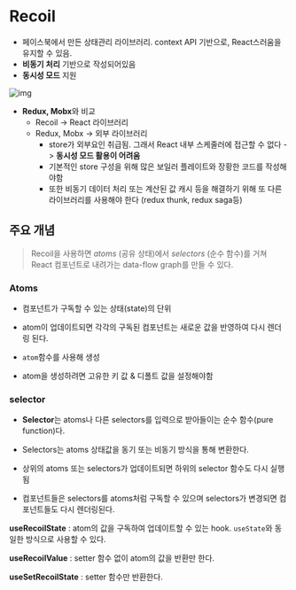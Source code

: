 # Recoil

- 페이스북에서 만든 상태관리 라이브러리. context API 기반으로, React스러움을 유지할 수 있음.
- **비동기 처리** 기반으로 작성되어있음
- **동시성 모드** 지원

![img](https://velog.velcdn.com/images%2Fiamjoo%2Fpost%2F165ec2d3-6989-4aee-bf12-ee755ef091a6%2F%E1%84%89%E1%85%B3%E1%84%8F%E1%85%B3%E1%84%85%E1%85%B5%E1%86%AB%E1%84%89%E1%85%A3%E1%86%BA%202021-03-19%20%E1%84%8B%E1%85%A9%E1%84%8C%E1%85%A5%E1%86%AB%2012.05.49.png)



- **Redux, Mobx**와 비교
  - Recoil -> React 라이브러리
  - Redux, Mobx -> 외부 라이브러리
    - store가 외부요인 취급됨. 그래서 React 내부 스케줄러에 접근할 수 없다 -> **동시성 모드 활용이 어려움**
    - 기본적인 store 구성을 위해 많은 보일러 플레이트와 장황한 코드를 작성해야함
    - 또한 비동기 데이터 처리 또는 계산된 값 캐시 등을 해결하기 위해 또 다른 라이브러리를 사용해야 한다 (redux thunk, redux saga등)



## 주요 개념

>Recoil을 사용하면 *atoms* (공유 상태)에서 *selectors* (순수 함수)를 거쳐 React 컴포넌트로 내려가는 data-flow graph를 만들 수 있다.

### Atoms

- 컴포넌트가 구독할 수 있는 상태(state)의 단위
- atom이 업데이트되면 각각의 구독된 컴포넌트는 새로운 값을 반영하여 다시 렌더링 된다.
-  `atom`함수를 사용해 생성

- atom을 생성하려면 고유한 키 값 & 디폴트 값을 설정해야함

### selector

- **Selector**는 atoms나 다른 selectors를 입력으로 받아들이는 순수 함수(pure function)다.

-  Selectors는 atoms 상태값을 동기 또는 비동기 방식을 통해 변환한다.
- 상위의 atoms 또는 selectors가 업데이트되면 하위의 selector 함수도 다시 실행됨
- 컴포넌트들은 selectors를 atoms처럼 구독할 수 있으며 selectors가 변경되면 컴포넌트들도 다시 렌더링된다.



**useRecoilState** : atom의 값을 구독하여 업데이트할 수 있는 hook. `useState`와 동일한 방식으로 사용할 수 있다.

**useRecoilValue** : setter 함수 없이 atom의 값을 반환만 한다.

**useSetRecoilState** : setter 함수만 반환한다.